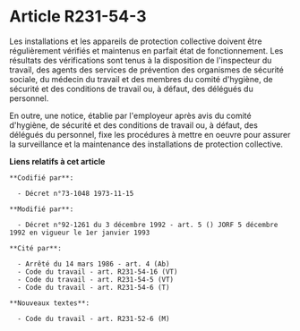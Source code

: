# Article R231-54-3

Les installations et les appareils de protection collective doivent être régulièrement vérifiés et maintenus en parfait état
de fonctionnement. Les résultats des vérifications sont tenus à la disposition de l'inspecteur du travail, des agents des
services de prévention des organismes de sécurité sociale, du médecin du travail et des membres du comité d'hygiène, de
sécurité et des conditions de travail ou, à défaut, des délégués du personnel.

En outre, une notice, établie par l'employeur après avis du comité d'hygiène, de sécurité et des conditions de travail ou, à
défaut, des délégués du personnel, fixe les procédures à mettre en oeuvre pour assurer la surveillance et la maintenance des
installations de protection collective.

**Liens relatifs à cet article**

	**Codifié par**:

	  - Décret n°73-1048 1973-11-15

	**Modifié par**:

	  - Décret n°92-1261 du 3 décembre 1992 - art. 5 () JORF 5 décembre 1992 en vigueur le 1er janvier 1993

	**Cité par**:

	  - Arrêté du 14 mars 1986 - art. 4 (Ab)
	  - Code du travail - art. R231-54-16 (VT)
	  - Code du travail - art. R231-54-5 (VT)
	  - Code du travail - art. R231-54-6 (T)

	**Nouveaux textes**:

	  - Code du travail - art. R231-52-6 (M)
